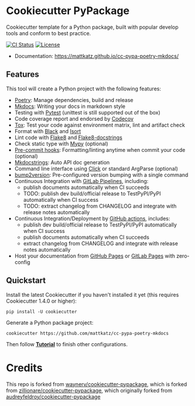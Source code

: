 # Cookiecutter PyPackage

Cookiecutter template for a Python package, built with popular develop tools and
conform to best practice.

[![CI Status](https://github.com/mattkatz/cc-pypa-poetry-mkdocs/actions/workflows/dev.yml/badge.svg)](https://github.com/mattkatz/cc-pypa-poetry-mkdocs/actions/workflows/dev.yml)
[![License](https://img.shields.io/pypi/l/ppw)](https://opensource.org/licenses/BSD-2-Clause)

* Documentation: <https://mattkatz.github.io/cc-pypa-poetry-mkdocs/>

## Features

This tool will create a Python project with the following features:

* [Poetry](https://python-poetry.org/): Manage dependencies, build and release
* [Mkdocs](https://www.mkdocs.org): Writing your docs in markdown style
* Testing with [Pytest](https://pytest.org) (unittest is still supported out of the box)
* Code coverage report and endorsed by [Codecov](https://codecov.io)
* [Tox](https://tox.readthedocs.io): Test your code against environment matrix, lint and artifact check
* Format with [Black](https://github.com/psf/black) and [Isort](https://github.com/PyCQA/isort)
* Lint code with [Flake8](https://flake8.pycqa.org) and [Flake8-docstrings](https://pypi.org/project/flake8-docstrings/)
* Check static type with [Mypy](http://mypy-lang.org/) (optional)
* [Pre-commit hooks](https://pre-commit.com/): Formatting/linting anytime when commit your code (optional)
* [Mkdocstrings](https://mkdocstrings.github.io/): Auto API doc generation
* Command line interface using [Click](https://click.palletsprojects.com/en/8.0.x/) or standard ArgParse (optional)
* [bump2version](https://github.com/c4urself/bump2version): Pre-configured version bumping with a single command
* Continuous Integration with [GitLab Pipelines](https://docs.gitlab.com/ee/ci/pipelines/), including:
    - publish documents automatically when CI succeeds
    - TODO: publish dev build/official release to TestPyPI/PyPI automatically when CI success
    - TODO: extract changelog from CHANGELOG and integrate with release notes automatically
* Continuous Integration/Deployment by [GitHub actions](https://github.com/features/actions), includes:
    - publish dev build/official release to TestPyPI/PyPI automatically when CI success
    - publish documents automatically when CI succeeds
    - extract changelog from CHANGELOG and integrate with release notes automatically
* Host your documentation from [GitHub Pages](https://pages.github.com) or [GitLab Pages](https://docs.gitlab.com/ee/user/project/pages/) with zero-config

## Quickstart

Install the latest Cookiecutter if you haven't installed it yet (this requires Cookiecutter 1.4.0 or higher):

```
pip install -U cookiecutter
```

Generate a Python package project:

```
cookiecutter https://github.com/mattkatz/cc-pypa-poetry-mkdocs
```

Then follow **[Tutorial](docs/tutorial.md)** to finish other configurations.

# Credits
This repo is forked from [waynerv/cookiecutter-pypackage](https://github.com/waynerv/cookiecutter-pypackage), which 
is forked from [zillionare/cookiecutter-pypackage](https://github.com/zillionare/cookiecutter-pypackage/), which originally forked from [audreyfeldroy/cookiecutter-pypackage](https://github.com/audreyfeldroy/cookiecutter-pypackage)

